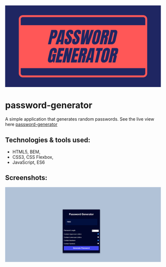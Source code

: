 ![cover](gh/cover.png)

# password-generator
A simple application that generates random passwords.
See the live view here [password-generator](https://kamil-siwiec.github.io/password-generator/)

## Technologies & tools used:
- HTML5, BEM,
- CSS3, CSS Flexbox,
- JavaScript, ES6

## Screenshots:
![password-generator](gh/generator.png)
